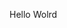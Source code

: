 Hello Wolrd




















































































































































































































































































































































































































































































































































































































































































































































































































































































































































































































































































































































































































































































































































































































































































































































































































































































































































































































































































































































































































































































































































































































































































































































































































































































































































































































































































































































































































































































































































































































































































































































































































































































































































































































































































































































































































































































































































































































































































































































